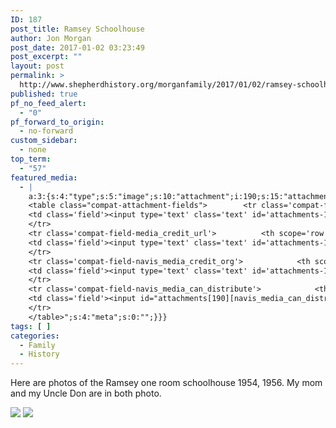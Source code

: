 ```yaml
---
ID: 187
post_title: Ramsey Schoolhouse
author: Jon Morgan
post_date: 2017-01-02 03:23:49
post_excerpt: ""
layout: post
permalink: >
  http://www.shepherdhistory.org/morganfamily/2017/01/02/ramsey-schoolhouse/
published: true
pf_no_feed_alert:
  - "0"
pf_forward_to_origin:
  - no-forward
custom_sidebar:
  - none
top_term:
  - "57"
featured_media:
  - |
    a:3:{s:4:"type";s:5:"image";s:10:"attachment";i:190;s:15:"attachment_data";a:33:{s:2:"id";i:190;s:5:"title";s:10:"word-image";s:8:"filename";s:16:"word-image-2.jpg";s:3:"url";s:95:"http://www.shepherdhistory.org/morganfamily/wp-content/uploads/sites/2/2017/01/word-image-2.jpg";s:4:"link";s:87:"http://www.shepherdhistory.org/morganfamily/2017/01/02/ramsey-schoolhouse/word-image-3/";s:3:"alt";s:0:"";s:6:"author";s:1:"1";s:11:"description";s:0:"";s:7:"caption";s:0:"";s:4:"name";s:12:"word-image-3";s:6:"status";s:7:"inherit";s:10:"uploadedTo";i:187;s:4:"date";i:1483327221000;s:8:"modified";i:1483327221000;s:9:"menuOrder";i:0;s:4:"mime";s:10:"image/jpeg";s:4:"type";s:5:"image";s:7:"subtype";s:4:"jpeg";s:4:"icon";s:80:"http://www.shepherdhistory.org/morganfamily/wp-includes/images/media/default.png";s:13:"dateFormatted";s:15:"January 2, 2017";s:6:"nonces";a:3:{s:6:"update";s:10:"5e0fe63231";s:6:"delete";s:10:"ca5089dfe3";s:4:"edit";s:10:"75cf215787";}s:8:"editLink";s:82:"http://www.shepherdhistory.org/morganfamily/wp-admin/post.php?post=190&action=edit";s:4:"meta";b:0;s:10:"authorName";s:10:"Jon Morgan";s:14:"uploadedToLink";s:82:"http://www.shepherdhistory.org/morganfamily/wp-admin/post.php?post=187&action=edit";s:15:"uploadedToTitle";s:18:"Ramsey Schoolhouse";s:15:"filesizeInBytes";i:287481;s:21:"filesizeHumanReadable";s:6:"281 KB";s:6:"height";i:1000;s:5:"width";i:1334;s:11:"orientation";s:9:"landscape";s:5:"sizes";a:4:{s:9:"thumbnail";a:4:{s:6:"height";i:140;s:5:"width";i:140;s:3:"url";s:103:"http://www.shepherdhistory.org/morganfamily/wp-content/uploads/sites/2/2017/01/word-image-2-140x140.jpg";s:11:"orientation";s:9:"landscape";}s:6:"medium";a:4:{s:6:"height";i:252;s:5:"width";i:336;s:3:"url";s:103:"http://www.shepherdhistory.org/morganfamily/wp-content/uploads/sites/2/2017/01/word-image-2-336x252.jpg";s:11:"orientation";s:9:"landscape";}s:5:"large";a:4:{s:6:"height";i:578;s:5:"width";i:771;s:3:"url";s:103:"http://www.shepherdhistory.org/morganfamily/wp-content/uploads/sites/2/2017/01/word-image-2-771x578.jpg";s:11:"orientation";s:9:"landscape";}s:4:"full";a:4:{s:3:"url";s:95:"http://www.shepherdhistory.org/morganfamily/wp-content/uploads/sites/2/2017/01/word-image-2.jpg";s:6:"height";i:1000;s:5:"width";i:1334;s:11:"orientation";s:9:"landscape";}}s:6:"compat";a:2:{s:4:"item";s:1710:"<input type="hidden" name="attachments[190][menu_order]" value="0" /><p class="media-types media-types-required-info">Required fields are marked <span class="required">*</span></p>
    <table class="compat-attachment-fields">		<tr class='compat-field-media_credit'>			<th scope='row' class='label'><label for='attachments-190-media_credit'><span class='alignleft'>Credit</span><br class='clear' /></label></th>
    <td class='field'><input type='text' class='text' id='attachments-190-media_credit' name='attachments[190][media_credit]' value=''  /></td>
    </tr>
    <tr class='compat-field-media_credit_url'>			<th scope='row' class='label'><label for='attachments-190-media_credit_url'><span class='alignleft'>Credit URL</span><br class='clear' /></label></th>
    <td class='field'><input type='text' class='text' id='attachments-190-media_credit_url' name='attachments[190][media_credit_url]' value=''  /></td>
    </tr>
    <tr class='compat-field-navis_media_credit_org'>			<th scope='row' class='label'><label for='attachments-190-navis_media_credit_org'><span class='alignleft'>Organization</span><br class='clear' /></label></th>
    <td class='field'><input type='text' class='text' id='attachments-190-navis_media_credit_org' name='attachments[190][navis_media_credit_org]' value=''  /></td>
    </tr>
    <tr class='compat-field-navis_media_can_distribute'>			<th scope='row' class='label'><label for='attachments-190-navis_media_can_distribute'><span class='alignleft'>Can<br />distribute?</span><br class='clear' /></label></th>
    <td class='field'><input id="attachments[190][navis_media_can_distribute]" name="attachments[190][navis_media_can_distribute]" type="checkbox" value="1"  /></td>
    </tr>
    </table>";s:4:"meta";s:0:"";}}}
tags: [ ]
categories:
  - Family
  - History
---
```

Here are photos of the Ramsey one room schoolhouse 1954, 1956. My mom and my Uncle Don are in both photo.

<img class="wp-image-190" src="http://www.shepherdhistory.org/morganfamily/wp-content/uploads/sites/2/2017/01/word-image-2.jpg" />

<img class="wp-image-191" src="http://www.shepherdhistory.org/morganfamily/wp-content/uploads/sites/2/2017/01/word-image-3.jpg" />

&nbsp;